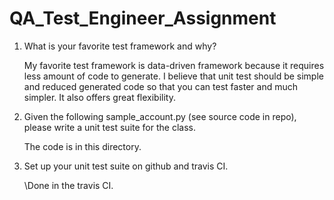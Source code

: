 # QA_Test_Engineer_Assignment

1. What is your favorite test framework and why?

    My favorite test framework is data-driven framework because it requires less amount of code to generate. I believe that
    unit test should be simple and reduced generated code so that you can test faster and much simpler. It also offers great
    flexibility.

2. Given the following sample_account.py (see source code in repo), please write a unit test suite for the class.

    The code is in this directory.

3. Set up your unit test suite on github and travis CI.

    \\Done in the travis CI.
